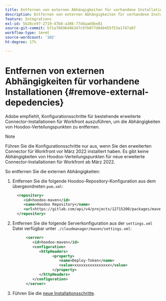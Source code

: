 ```yaml
---
title: Entfernen von externen Abhängigkeiten für vorhandene Installationen
description: Entfernen von externen Abhängigkeiten für vorhandene Installationen
feature: Integrations
exl-id: 5b28ce97-2719-47b8-a386-77d4aaddbe81
source-git-commit: b71a78696d4b347c97b077d84b455f53a1747a07
workflow-type: tm+mt
source-wordcount: '102'
ht-degree: 17%

---
```


# Entfernen von externen Abhängigkeiten für vorhandene Installationen {#remove-external-depedencies}

Adobe empfiehlt, Konfigurationsschritte für bestehende erweiterte Connector-Installationen für Workfront auszuführen, um die Abhängigkeiten von Hoodoo-Verteilungspunkten zu entfernen.

>[!NOTE]
>
>Führen Sie die Konfigurationsschritte nur aus, wenn Sie den erweiterten Connector für Workfront vor März 2022 installiert haben. Es gibt keine Abhängigkeiten von Hoodoo-Verteilungspunkten für neue erweiterte Connector-Installationen für Workfront ab März 2022.

So entfernen Sie die externen Abhängigkeiten:

1. Entfernen Sie die folgende Hoodoo-Repository-Konfiguration aus dem übergeordneten `pom.xml`:

   ```XML
     <repository>
        <id>hoodoo-maven</id>
        <name>Hoodoo Repository</name>
        <url>https://gitlab.com/api/v4/projects/12715200/packages/maven</url>
     </repository>
   ```

1. Entfernen Sie die folgende Serverkonfiguration aus der `settings.xml` Datei verfügbar unter `./cloudmanager/maven/settings.xml`:

   ```XML
         <server>
            <id>hoodoo-maven</id>
            <configuration>
               <httpHeaders>
                     <property>
                        <name>Deploy-Token</name>
                        <value>xxxxxxxxxxxxxxxx</value>
                     </property>
               </httpHeaders>
            </configuration>
         </server>
   ```

1. Führen Sie die [neue Installationsschritte](workfront-connector-install.md).
